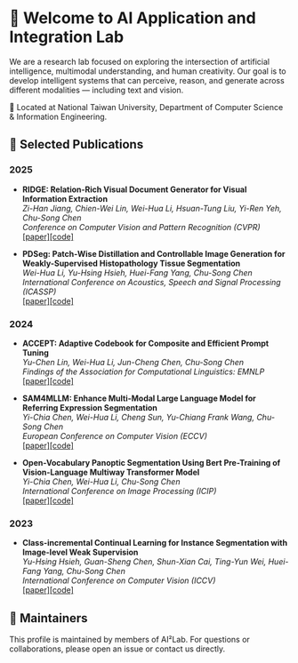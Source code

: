 # 👋 Welcome to AI Application and Integration Lab

We are a research lab focused on exploring the intersection of artificial intelligence, multimodal understanding, and human creativity. Our goal is to develop intelligent systems that can perceive, reason, and generate across different modalities — including text and vision.

📍 Located at National Taiwan University, Department of Computer Science & Information Engineering.

## 📄 Selected Publications

### 2025

- **RIDGE: Relation-Rich Visual Document Generator for Visual Information Extraction**  
*Zi-Han Jiang, Chien-Wei Lin, Wei-Hua Li, Hsuan-Tung Liu, Yi-Ren Yeh, Chu-Song Chen*  
*Conference on Computer Vision and Pattern Recognition (CVPR)*  
[[paper]](https://arxiv.org/abs/2504.10659)[[code]]()

- **PDSeg: Patch-Wise Distillation and Controllable Image Generation for Weakly-Supervised Histopathology Tissue Segmentation**  
*Wei-Hua Li, Yu-Hsing Hsieh, Huei-Fang Yang, Chu-Song Chen*  
*International Conference on Acoustics, Speech and Signal Processing (ICASSP)*  
[[paper]](https://ieeexplore.ieee.org/abstract/document/10888097)[[code]](https://github.com/AI-Application-and-Integration-Lab/PDSeg)

### 2024

- **ACCEPT: Adaptive Codebook for Composite and Efficient Prompt Tuning**  
*Yu-Chen Lin, Wei-Hua Li, Jun-Cheng Chen, Chu-Song Chen*  
*Findings of the Association for Computational Linguistics: EMNLP*  
[[paper]](https://aclanthology.org/2024.findings-emnlp.900/)[[code]](https://github.com/AI-Application-and-Integration-Lab/Accept)

- **SAM4MLLM: Enhance Multi-Modal Large Language Model for Referring Expression Segmentation**  
*Yi-Chia Chen, Wei-Hua Li, Cheng Sun, Yu-Chiang Frank Wang, Chu-Song Chen*  
*European Conference on Computer Vision (ECCV)*  
[[paper]](https://link.springer.com/chapter/10.1007/978-3-031-73004-7_19)[[code]](https://github.com/AI-Application-and-Integration-Lab/SAM4MLLM)

- **Open-Vocabulary Panoptic Segmentation Using Bert Pre-Training of Vision-Language Multiway Transformer Model**  
*Yi-Chia Chen, Wei-Hua Li, Chu-Song Chen*  
*International Conference on Image Processing (ICIP)*  
[[paper]](https://ieeexplore.ieee.org/abstract/document/10647459)[[code]](https://github.com/AI-Application-and-Integration-Lab/OMTSeg)

### 2023

- **Class-incremental Continual Learning for Instance Segmentation with Image-level Weak Supervision**  
*Yu-Hsing Hsieh, Guan-Sheng Chen, Shun-Xian Cai, Ting-Yun Wei, Huei-Fang Yang, Chu-Song Chen*  
*International Conference on Computer Vision (ICCV)*  
[[paper]](https://openaccess.thecvf.com/content/ICCV2023/papers/Hsieh_Class-incremental_Continual_Learning_for_Instance_Segmentation_with_Image-level_Weak_Supervision_ICCV_2023_paper.pdf)[[code]](https://github.com/AI-Application-and-Integration-Lab/CL4WSIS)


## 👥 Maintainers

This profile is maintained by members of AI²Lab. For questions or collaborations, please open an issue or contact us directly.